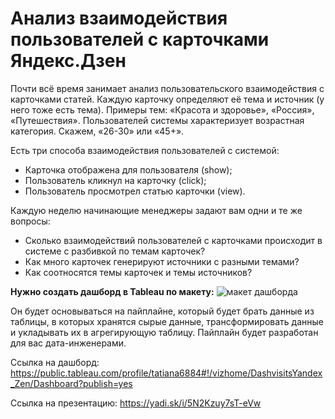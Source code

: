 # Анализ взаимодействия пользователей с карточками Яндекс.Дзен

Почти всё  время занимает анализ пользовательского взаимодействия с карточками статей. Каждую карточку определяют её тема и источник (у него тоже есть тема). Примеры тем: «Красота и здоровье», «Россия», «Путешествия».
Пользователей системы характеризует возрастная категория. Скажем, «26-30» или «45+».

Есть три способа взаимодействия пользователей с системой:
   - Карточка отображена для пользователя (show);
   - Пользователь кликнул на карточку (click);
   - Пользователь просмотрел статью карточки (view).

Каждую неделю начинающие менеджеры  задают вам одни и те же вопросы:

   - Сколько взаимодействий пользователей с карточками происходит в системе с разбивкой по темам карточек?
   - Как много карточек генерируют источники с разными темами?
   - Как соотносятся темы карточек и темы источников?

**Нужно создать дашборд в Tableau по макету:**
![макет дашборда](https://user-images.githubusercontent.com/69979690/124025150-ce3aaa00-d9f8-11eb-873b-9a2f31e26331.PNG)

Он будет основываться на пайплайне, который будет брать данные из таблицы, в которых хранятся сырые данные, трансформировать данные и укладывать их в агрегирующую таблицу. Пайплайн будет разработан для вас дата-инженерами.

Ссылка на дашборд: https://public.tableau.com/profile/tatiana6884#!/vizhome/DashvisitsYandex_Zen/Dashboard?publish=yes

Ссылка на презентацию: https://yadi.sk/i/5N2Kzuy7sT-eVw
